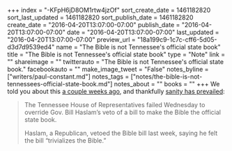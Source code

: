 +++
index = "-KFpH6jD8OM1rtw4jzOf"
sort_create_date = 1461182820
sort_last_updated = 1461182820
sort_publish_date = 1461182820
create_date = "2016-04-20T13:07:00-07:00"
publish_date = "2016-04-20T13:07:00-07:00"
date = "2016-04-20T13:07:00-07:00"
last_updated = "2016-04-20T13:07:00-07:00"
preview_url = "18a199c9-1c7c-cff6-5d05-d3d7d9539ed4"
name = "The Bible is not Tennessee's official state book"
title = "The Bible is not Tennessee's official state book"
type = "Note"
link = ""
shareimage = ""
twitterauto = "The Bible is not Tennessee's official state book."
facebookauto = ""
make_image_tweet = "False"
notes_byline = ["writers/paul-constant.md"]
notes_tags = ["notes/the-bible-is-not-tennessees-official-state-book.md"]
notes_about = ""
books = ""
+++
We told you about this [a couple weeks ago](http://seattlereviewofbooks.com/notes/2016/04/05/tennessee-to-name-an-official-state-book/), and thankfully [sanity has prevailed](http://www.huffingtonpost.com/entry/tennessee-bible-state-book_us_5717bbd5e4b0c9244a7a8f73?section=politics):

<blockquote><p>The Tennessee House of Representatives failed Wednesday to override Gov. Bill Haslam’s veto of a bill to make the Bible the official state book.</p>

<p>Haslam, a Republican, vetoed the Bible bill last week, saying he felt the bill “trivializes the Bible.”</p></blockquote>